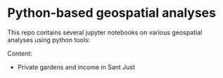 # Python-based geospatial analyses
 
 This repo contains several jupyter notebooks on various geospatial analyses using python tools:
 
 Content:
 * Private gardens and income in Sant Just

